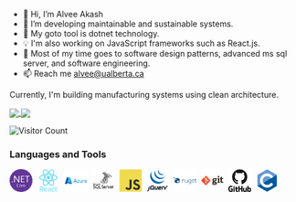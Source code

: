 - 👋 Hi, I’m Alvee Akash
- 👀 I’m developing maintainable and sustainable systems.
- 🌱 My goto tool is dotnet technology.
- 💡 I'm also working on JavaScript frameworks such as React.js.
- 💞️ Most of my time goes to software design patterns, advanced ms sql server, and software engineering.
- 📫 Reach me alvee@ualberta.ca

Currently, I'm building manufacturing systems using clean architecture.


<a href="https://github.com/alvee2020/">
  <img align="center" src="https://github-readme-stats.vercel.app/api?username=alvee2020&hide=contribs,prs,issues&count_private=true&show_icons=true&include_all_commits=true&theme=tokyonight" />
</a>
<a href="https://github.com/alvee2020">
  <img align="center" src="https://github-readme-stats.vercel.app/api/top-langs/?username=alvee2020&layout=compact&theme=radical" />
</a>


<!---
alvee2020/alvee2020 is a ✨ special ✨ repository because its `README.md` (this file) appears on your GitHub profile.
You can click the Preview link to take a look at your changes.
--->


![Visitor Count](https://profile-counter.glitch.me/alvee2020/count.svg)

### Languages and Tools

<div>
  <img src="https://github.com/devicons/devicon/blob/master/icons/dotnetcore/dotnetcore-original.svg" title="dotnet" alt="dotnet" width="40" height="40"/>&nbsp;
  <img src="https://github.com/devicons/devicon/blob/master/icons/react/react-original-wordmark.svg" title="React" alt="React" width="40" height="40"/>&nbsp;
  <img src="https://github.com/devicons/devicon/blob/master/icons/azure/azure-original-wordmark.svg" title="Azure" alt="Azure" width="40" height="40"/>&nbsp;
  <img src="https://github.com/devicons/devicon/blob/master/icons/microsoftsqlserver/microsoftsqlserver-plain-wordmark.svg" title="MS SQL" alt="MS SQL" width="40" height="40"/>&nbsp;
    <img src="https://github.com/devicons/devicon/blob/master/icons/javascript/javascript-original.svg" title="JavaScript" alt="JavaScript" width="40" height="40"/>&nbsp;
  <img src="https://github.com/devicons/devicon/blob/master/icons/jquery/jquery-original-wordmark.svg" title="jQuery" alt="jQuery" width="40" height="40"/>&nbsp;
  <img src="https://github.com/devicons/devicon/blob/master/icons/nuget/nuget-original-wordmark.svg" title="Nuget" **alt="Nuget" width="40" height="40"/>&nbsp;
  <img src="https://github.com/devicons/devicon/blob/master/icons/git/git-original-wordmark.svg" title="Git" **alt="Git" width="40" height="40"/>&nbsp;
  <img src="https://github.com/devicons/devicon/blob/master/icons/github/github-original-wordmark.svg" title="GitHub" **alt="GitHub" width="40" height="40"/>&nbsp;
  <img src="https://github.com/devicons/devicon/blob/master/icons/c/c-original.svg" title="C" alt="C" width="40" height="40"/>&nbsp;
</div>
